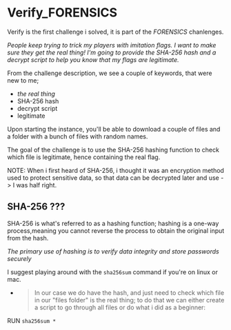 # Verify_FORENSICS

Verify is the first challenge i solved, it is part of the _FORENSICS_
chanlenges.

_People keep trying to trick my players with imitation flags. I want to make
sure they get the real thing! I'm going to provide the SHA-256 hash and a
decrypt script to help you know that my flags are legitimate._

From the challenge description, we see a couple of keywords, that were new to
me;

- _the real thing_
- SHA-256 hash
- decrypt script
- legitimate

Upon starting the instance, you'll be able to download a couple of files and a
folder with a bunch of files with random names.

The goal of the challenge is to use the SHA-256 hashing function to check which
file is legitimate, hence containing the real flag.

NOTE: When i first heard of SHA-256, i thought it was an encryption method used
to protect sensitive data, so that data can be decrypted later and use - > I was
half right.

## SHA-256 ???

SHA-256 is what's referred to as a hashing function; hashing is a one-way
process,meaning you cannot reverse the process to obtain the original input from
the hash.

_The primary use of hashing is to verify data integrity and store passwords
securely_

I suggest playing around with the `sha256sum` command if you're on linux or mac.

- > In our case we do have the hash, and just need to check which file in our
  > "files folder" is the real thing; to do that we can either create a script
  > to go through all files or do what i did as a beginner:

RUN `sha256sum *`
